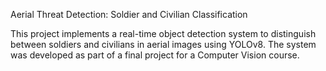 Aerial Threat Detection: Soldier and Civilian Classification

This project implements a real-time object detection system to distinguish between soldiers and civilians in aerial images using YOLOv8. The system was developed as part of a final project for a Computer Vision course.
